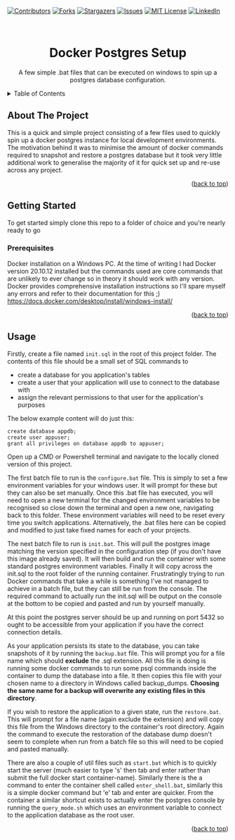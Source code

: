 <!-- Improved compatibility of back to top link: See: https://github.com/othneildrew/Best-README-Template/pull/73 -->

<a name="readme-top"></a>

<!--
*** Thanks for checking out the Best-README-Template. If you have a suggestion
*** that would make this better, please fork the repo and create a pull request
*** or simply open an issue with the tag "enhancement".
*** Don't forget to give the project a star!
*** Thanks again! Now go create something AMAZING! :D
-->

<!-- PROJECT SHIELDS -->
<!--
*** I'm using markdown "reference style" links for readability.
*** Reference links are enclosed in brackets [ ] instead of parentheses ( ).
*** See the bottom of this document for the declaration of the reference variables
*** for contributors-url, forks-url, etc. This is an optional, concise syntax you may use.
*** https://www.markdownguide.org/basic-syntax/#reference-style-links
-->

[![Contributors][contributors-shield]][contributors-url]
[![Forks][forks-shield]][forks-url]
[![Stargazers][stars-shield]][stars-url]
[![Issues][issues-shield]][issues-url]
[![MIT License][license-shield]][license-url]
[![LinkedIn][linkedin-shield]][linkedin-url]

<!-- PROJECT LOGO -->
<br />
<div align="center">

<h1 align="center">Docker Postgres Setup</h1>

  <p align="center">
    A few simple .bat files that can be executed on windows to spin up a postgres database configuration.
  </p>
</div>

<!-- TABLE OF CONTENTS -->
<details>
  <summary>Table of Contents</summary>
  <ol>
    <li>
      <a href="#about-the-project">About The Project</a>
    </li>
    <li>
      <a href="#getting-started">Getting Started</a>
      <ul>
        <li><a href="#prerequisites">Prerequisites</a></li>
      </ul>
    </li>
    <li><a href="#usage">Usage</a></li>
  </ol>
</details>

<!-- ABOUT THE PROJECT -->

## About The Project

This is a quick and simple project consisting of a few files used to quickly spin up a docker postgres instance for local development environments. The motivation behind it was to minimise the amount of docker commands required to snapshot and restore a postgres database but it took very little additional work to generalise the majority of it for quick set up and re-use across any project.

<p align="right">(<a href="#readme-top">back to top</a>)</p>

<!-- GETTING STARTED -->

## Getting Started

To get started simply clone this repo to a folder of choice and you're nearly ready to go

### Prerequisites

Docker installation on a Windows PC. At the time of writing I had Docker version 20.10.12 installed but the commands used are core commands that are unlikely to ever change so in theory it should work with any version. Docker provides comprehensive installation instructions so I'll spare myself any errors and refer to their documentation for this ;) https://docs.docker.com/desktop/install/windows-install/

<p align="right">(<a href="#readme-top">back to top</a>)</p>

<!-- USAGE EXAMPLES -->

## Usage

Firstly, create a file named `init.sql` in the root of this project folder. The contents of this file should be a small set of SQL commands to

- create a database for you application's tables
- create a user that your application will use to connect to the database with
- assign the relevant permissions to that user for the application's purposes

The below example content will do just this:

```
create database appdb;
create user appuser;
grant all privileges on database appdb to appuser;
```

Open up a CMD or Powershell terminal and navigate to the locally cloned version of this project.

The first batch file to run is the `configure.bat` file. This is simply to set a few environment variables for your windows user. It will prompt for these but they can also be set manually. Once this .bat file has executed, you will need to open a new terminal for the changed environment variables to be recognised so close down the terminal and open a new one, navigating back to this folder. These environment variables will need to be reset every time you switch applications. Alternatively, the .bat files here can be copied and modified to just take fixed names for each of your projects.

The next batch file to run is `init.bat`. This will pull the postgres image matching the version specified in the configuration step (if you don't have this image already saved). It will then build and run the container with some standard postgres environment variables. Finally it will copy across the init.sql to the root folder of the running container. Frustratingly trying to run Docker commands that take a while is something I've not managed to achieve in a batch file, but they can still be run from the console. The required command to actually run the init.sql will be output on the console at the bottom to be copied and pasted and run by yourself manually.

At this point the postgres server should be up and running on port 5432 so ought to be accessible from your application if you have the correct connection details.

As your application persists its state to the database, you can take snapshots of it by running the `backup.bat` file. This will prompt you for a file name which should **exclude** the .sql extension. All this file is doing is running some docker commands to run some psql commands inside the container to dump the database into a file. It then copies this file with your chosen name to a directory in Windows called backup_dumps. **Choosing the same name for a backup will overwrite any existing files in this directory**.

If you wish to restore the application to a given state, run the `restore.bat`. This will prompt for a file name (again exclude the extension) and will copy this file from the Windows directory to the container's root directory. Again the command to execute the restoration of the database dump doesn't seem to complete when run from a batch file so this will need to be copied and pasted manually.

There are also a couple of util files such as `start.bat` which is to quickly start the server (much easier to type 's' then tab and enter rather than submit the full docker start container-name). Similarly there is the a command to enter the container shell called `enter_shell.bat`, similarly this is a simple docker command but 'e' tab and enter are quicker. From the container a similar shortcut exists to actually enter the postgres console by running the `query_mode.sh` which uses an environment variable to connect to the application database as the root user.

<p align="right">(<a href="#readme-top">back to top</a>)</p>

<!-- MARKDOWN LINKS & IMAGES -->
<!-- https://www.markdownguide.org/basic-syntax/#reference-style-links -->

[contributors-shield]: https://img.shields.io/github/contributors/ayorkshireworrall/docker-postgres-windows-config.svg?style=for-the-badge
[contributors-url]: https://github.com/ayorkshireworrall/docker-postgres-windows-config/graphs/contributors
[forks-shield]: https://img.shields.io/github/forks/ayorkshireworrall/docker-postgres-windows-config.svg?style=for-the-badge
[forks-url]: https://github.com/ayorkshireworrall/docker-postgres-windows-config/network/members
[stars-shield]: https://img.shields.io/github/stars/ayorkshireworrall/docker-postgres-windows-config.svg?style=for-the-badge
[stars-url]: https://github.com/ayorkshireworrall/docker-postgres-windows-config/stargazers
[issues-shield]: https://img.shields.io/github/issues/ayorkshireworrall/docker-postgres-windows-config.svg?style=for-the-badge
[issues-url]: https://github.com/ayorkshireworrall/docker-postgres-windows-config/issues
[license-shield]: https://img.shields.io/github/license/ayorkshireworrall/docker-postgres-windows-config.svg?style=for-the-badge
[license-url]: https://github.com/ayorkshireworrall/docker-postgres-windows-config/blob/main/License.txt
[linkedin-shield]: https://img.shields.io/badge/-LinkedIn-black.svg?style=for-the-badge&logo=linkedin&colorB=555
[linkedin-url]: https://linkedin.com/in/alexander-worrall-51b1881a5
[product-screenshot]: images/screenshot.png
[next.js]: https://img.shields.io/badge/next.js-000000?style=for-the-badge&logo=nextdotjs&logoColor=white
[next-url]: https://nextjs.org/
[react.js]: https://img.shields.io/badge/React-20232A?style=for-the-badge&logo=react&logoColor=61DAFB
[react-url]: https://reactjs.org/
[vue.js]: https://img.shields.io/badge/Vue.js-35495E?style=for-the-badge&logo=vuedotjs&logoColor=4FC08D
[vue-url]: https://vuejs.org/
[angular.io]: https://img.shields.io/badge/Angular-DD0031?style=for-the-badge&logo=angular&logoColor=white
[angular-url]: https://angular.io/
[svelte.dev]: https://img.shields.io/badge/Svelte-4A4A55?style=for-the-badge&logo=svelte&logoColor=FF3E00
[svelte-url]: https://svelte.dev/
[laravel.com]: https://img.shields.io/badge/Laravel-FF2D20?style=for-the-badge&logo=laravel&logoColor=white
[laravel-url]: https://laravel.com
[bootstrap.com]: https://img.shields.io/badge/Bootstrap-563D7C?style=for-the-badge&logo=bootstrap&logoColor=white
[bootstrap-url]: https://getbootstrap.com
[jquery.com]: https://img.shields.io/badge/jQuery-0769AD?style=for-the-badge&logo=jquery&logoColor=white
[jquery-url]: https://jquery.com
